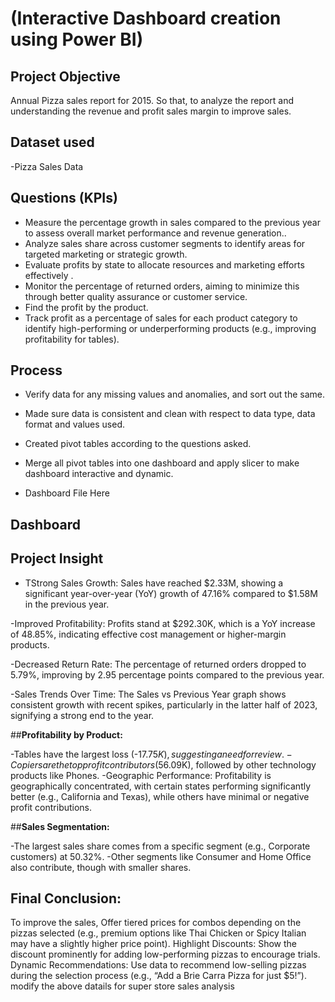 #  (Interactive Dashboard creation using Power BI)

## **Project Objective**

Annual Pizza sales report for 2015. So that, to analyze the report and understanding the revenue and profit sales margin to improve sales.

## **Dataset used**
-Pizza Sales Data</a>

## **Questions (KPIs)**

- Measure the percentage growth in sales compared to the previous year to assess overall market performance and revenue generation..
- Analyze sales share across customer segments  to identify areas for targeted marketing or strategic growth.
- Evaluate profits by state to allocate resources and marketing efforts effectively .
- Monitor the percentage of returned orders, aiming to minimize this through better quality assurance or customer service.
- Find the profit by the product.
- Track profit as a percentage of sales for each product category to identify high-performing or underperforming products (e.g., improving profitability for tables).



## **Process**

- Verify data for any missing values and anomalies, and sort out the same.
- Made sure data is consistent and clean with respect to data type, data format and values used.
- Created pivot tables according to the questions asked.
- Merge all pivot tables into one dashboard and apply slicer to make dashboard interactive</a> and dynamic.

- Dashboard File Here</a>


## **Dashboard**


## **Project Insight**

- TStrong Sales Growth: Sales have reached $2.33M, showing a significant year-over-year (YoY) growth of 47.16% compared to $1.58M in the previous year.

-Improved Profitability: Profits stand at $292.30K, which is a YoY increase of 48.85%, indicating effective cost management or higher-margin products.

-Decreased Return Rate: The percentage of returned orders dropped to 5.79%, improving by 2.95 percentage points compared to the previous year.

-Sales Trends Over Time: The Sales vs Previous Year graph shows consistent growth with recent spikes, particularly in the latter half of 2023, signifying a strong end to the year.

##**Profitability by Product:**

-Tables have the largest loss (-$17.75K), suggesting a need for review.
-Copiers are the top profit contributors ($56.09K), followed by other technology products like Phones.
-Geographic Performance: Profitability is geographically concentrated, with certain states performing significantly better (e.g., California and Texas), while others have 
 minimal or negative profit contributions.

##**Sales Segmentation:**

-The largest sales share comes from a specific segment (e.g., Corporate customers) at 50.32%.
-Other segments like Consumer and Home Office also contribute, though with smaller shares.








## **Final Conclusion:**

To improve the sales, Offer tiered prices for combos depending on the pizzas selected (e.g., premium options like Thai Chicken or Spicy Italian may have a slightly higher price point).
Highlight Discounts: Show the discount prominently for adding low-performing pizzas to encourage trials.
Dynamic Recommendations: Use data to recommend low-selling pizzas during the selection process (e.g., “Add a Brie Carra Pizza for just $5!”).    modify the above datails for super store sales analysis

